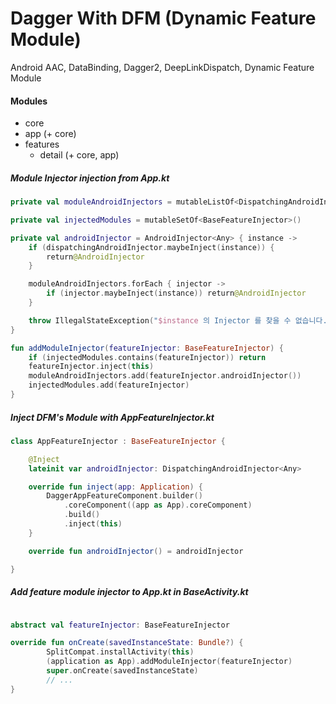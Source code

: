 # **Dagger With DFM (Dynamic Feature Module)**

Android AAC, DataBinding, Dagger2, DeepLinkDispatch, Dynamic Feature Module

#### Modules
- core
- app (+ core)
- features
    - detail (+ core, app)

##### Module Injector injection from App.kt
```kotlin
private val moduleAndroidInjectors = mutableListOf<DispatchingAndroidInjector<Any>>()

private val injectedModules = mutableSetOf<BaseFeatureInjector>()

private val androidInjector = AndroidInjector<Any> { instance ->
    if (dispatchingAndroidInjector.maybeInject(instance)) {
        return@AndroidInjector
    }

    moduleAndroidInjectors.forEach { injector ->
        if (injector.maybeInject(instance)) return@AndroidInjector
    }

    throw IllegalStateException("$instance 의 Injector 를 찾을 수 없습니다.")
}

fun addModuleInjector(featureInjector: BaseFeatureInjector) {
    if (injectedModules.contains(featureInjector)) return
    featureInjector.inject(this)
    moduleAndroidInjectors.add(featureInjector.androidInjector())
    injectedModules.add(featureInjector)
}
```

##### Inject DFM's Module with AppFeatureInjector.kt
```kotlin
class AppFeatureInjector : BaseFeatureInjector {

    @Inject
    lateinit var androidInjector: DispatchingAndroidInjector<Any>

    override fun inject(app: Application) {
        DaggerAppFeatureComponent.builder()
            .coreComponent((app as App).coreComponent)
            .build()
            .inject(this)
    }

    override fun androidInjector() = androidInjector

}
```

##### Add feature module injector to App.kt in BaseActivity.kt
```kotlin

abstract val featureInjector: BaseFeatureInjector

override fun onCreate(savedInstanceState: Bundle?) {
        SplitCompat.installActivity(this)
        (application as App).addModuleInjector(featureInjector)
        super.onCreate(savedInstanceState)
        // ...
}

```


